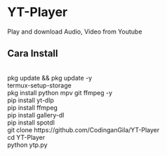 # YT-Player
Play and download Audio, Video from Youtube

<h2>Cara Install</h2><br>
pkg update && pkg update -y<br>
termux-setup-storage<br>
pkg install python mpv git ffmpeg -y<br>
pip install yt-dlp<br>
pip install ffmpeg<br>
pip install gallery-dl<br>
pip install spotdl<br>
git clone https://github.com/CodinganGila/YT-Player<br>
cd YT-Player<br>
python ytp.py
